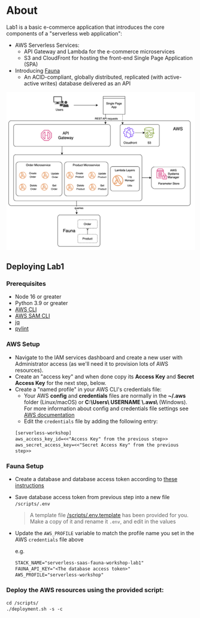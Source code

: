# About

Lab1 is a basic e-commerce application that introduces the core components of a "serverless web application": 
* AWS Serverless Services:
  * API Gateway and Lambda for the e-commerce microservices
  * S3 and CloudFront for hosting the front-end Single Page Application (SPA)
* Introducing [Fauna](https://fauna.com)
  * An ACID-compliant, globally distributed, replicated (with active-active writes) database delivered as an API 

![Lab 1 Architecture](/images/Lab1.png)

## Deploying Lab1

### Prerequisites
* Node 16 or greater
* Python 3.9 or greater
* [AWS CLI](https://docs.aws.amazon.com/cli/latest/userguide/getting-started-install.html)
* [AWS SAM CLI](https://docs.aws.amazon.com/serverless-application-model/latest/developerguide/install-sam-cli.html)
* [jq](https://pypi.org/project/jq/)
* [pylint](https://pypi.org/project/pylint/)

### AWS Setup
* Navigate to the IAM services dashboard and create a new user with Administrator access (as we'll need it to provision lots
  of AWS resources).
* Create an "access key" and when done copy its **Access Key** and **Secret Access Key** for the next step, below.
* Create a "named profile" in your AWS CLI's credentials file:
  * Your AWS **config** and **credentials** files are normally in the **~/.aws** folder (Linux/macOS) 
    or **C:&#92;Users&#92; USERNAME &#92;.aws&#92;** (Windows). For more information about config and credentials
    file settings see [AWS documentation](https://docs.aws.amazon.com/cli/latest/userguide/cli-configure-files.html#cli-configure-files-using-profiles)
  * Edit the `credentials` file by adding the following entry: 
  ```
  [serverless-workshop]
  aws_access_key_id=<<"Access Key" from the previous step>>
  aws_secret_access_key=<<"Secret Access Key" from the previous step>>
  ```

### Fauna Setup
* Create a database and database access token according to [these instructions](https://docs.fauna.com/fauna/current/get_started/client_quick_start?lang=python)
* Save database access token from previous step into a new file `/scripts/.env`
  > A template file [/scripts/.env.template](./scripts/.env.template) has been provided for you. Make a copy of it and rename it `.env`, and edit in the values
* Update the `AWS_PROFILE` variable to match the profile name you set in the AWS `credentials` file above

  e.g. 
  ```
  STACK_NAME="serverless-saas-fauna-workshop-lab1"
  FAUNA_API_KEY="<The database access token>"
  AWS_PROFILE="serverless-workshop"
  ```

### Deploy the AWS resources using the provided script:
```
cd /scripts/
./deployment.sh -s -c
```